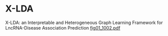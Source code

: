 # X-LDA
X-LDA: an Interpretable and Heterogeneous Graph Learning Framework for LncRNA-Disease Association Prediction
[fig01_1002.pdf](https://github.com/YangkunCao/X-LDA/files/11885818/fig01_1002.pdf)
